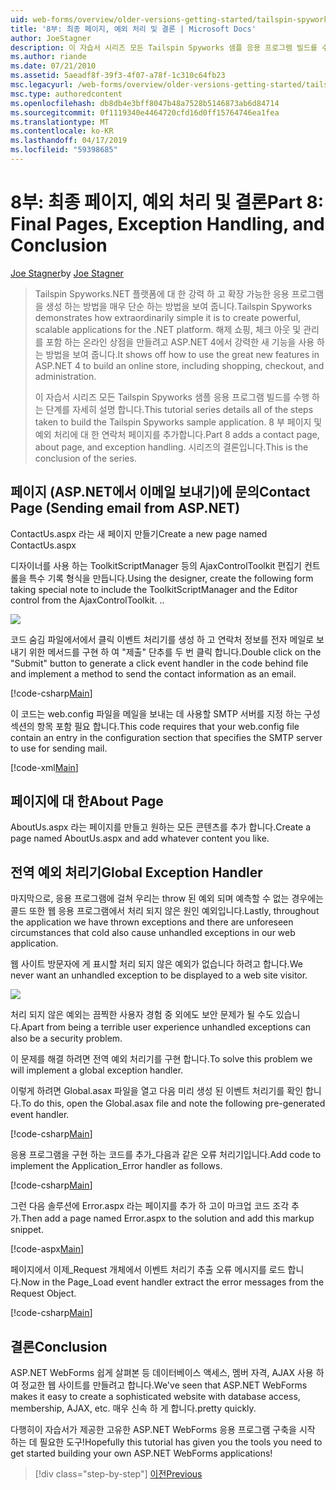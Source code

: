 ```yaml
---
uid: web-forms/overview/older-versions-getting-started/tailspin-spyworks/tailspin-spyworks-part-8
title: '8부: 최종 페이지, 예외 처리 및 결론 | Microsoft Docs'
author: JoeStagner
description: 이 자습서 시리즈 모든 Tailspin Spyworks 샘플 응용 프로그램 빌드를 수행 하는 단계를 자세히 설명 합니다. 8 부 페이지 및 예외에 대 한 연락처 페이지를 추가 하는 중...
ms.author: riande
ms.date: 07/21/2010
ms.assetid: 5aeadf8f-39f3-4f07-a78f-1c310c64fb23
msc.legacyurl: /web-forms/overview/older-versions-getting-started/tailspin-spyworks/tailspin-spyworks-part-8
msc.type: authoredcontent
ms.openlocfilehash: db8db4e3bff8047b48a7528b5146873ab6d84714
ms.sourcegitcommit: 0f1119340e4464720cfd16d0ff15764746ea1fea
ms.translationtype: MT
ms.contentlocale: ko-KR
ms.lasthandoff: 04/17/2019
ms.locfileid: "59398685"
---
```

# <a name="part-8-final-pages-exception-handling-and-conclusion"></a><span data-ttu-id="2d6b5-104">8부: 최종 페이지, 예외 처리 및 결론</span><span class="sxs-lookup"><span data-stu-id="2d6b5-104">Part 8: Final Pages, Exception Handling, and Conclusion</span></span>

<span data-ttu-id="2d6b5-105">[Joe Stagner](https://github.com/JoeStagner)</span><span class="sxs-lookup"><span data-stu-id="2d6b5-105">by [Joe Stagner](https://github.com/JoeStagner)</span></span>

> <span data-ttu-id="2d6b5-106">Tailspin Spyworks.NET 플랫폼에 대 한 강력 하 고 확장 가능한 응용 프로그램을 생성 하는 방법을 매우 단순 하는 방법을 보여 줍니다.</span><span class="sxs-lookup"><span data-stu-id="2d6b5-106">Tailspin Spyworks demonstrates how extraordinarily simple it is to create powerful, scalable applications for the .NET platform.</span></span> <span data-ttu-id="2d6b5-107">해제 쇼핑, 체크 아웃 및 관리를 포함 하는 온라인 상점을 만들려고 ASP.NET 4에서 강력한 새 기능을 사용 하는 방법을 보여 줍니다.</span><span class="sxs-lookup"><span data-stu-id="2d6b5-107">It shows off how to use the great new features in ASP.NET 4 to build an online store, including shopping, checkout, and administration.</span></span>
> 
> <span data-ttu-id="2d6b5-108">이 자습서 시리즈 모든 Tailspin Spyworks 샘플 응용 프로그램 빌드를 수행 하는 단계를 자세히 설명 합니다.</span><span class="sxs-lookup"><span data-stu-id="2d6b5-108">This tutorial series details all of the steps taken to build the Tailspin Spyworks sample application.</span></span> <span data-ttu-id="2d6b5-109">8 부 페이지 및 예외 처리에 대 한 연락처 페이지를 추가합니다.</span><span class="sxs-lookup"><span data-stu-id="2d6b5-109">Part 8 adds a contact page, about page, and exception handling.</span></span> <span data-ttu-id="2d6b5-110">시리즈의 결론입니다.</span><span class="sxs-lookup"><span data-stu-id="2d6b5-110">This is the conclusion of the series.</span></span>


## <a id="_Toc260221680"></a>  <span data-ttu-id="2d6b5-111">페이지 (ASP.NET에서 이메일 보내기)에 문의</span><span class="sxs-lookup"><span data-stu-id="2d6b5-111">Contact Page (Sending email from ASP.NET)</span></span>

<span data-ttu-id="2d6b5-112">ContactUs.aspx 라는 새 페이지 만들기</span><span class="sxs-lookup"><span data-stu-id="2d6b5-112">Create a new page named ContactUs.aspx</span></span>

<span data-ttu-id="2d6b5-113">디자이너를 사용 하는 ToolkitScriptManager 등의 AjaxControlToolkit 편집기 컨트롤을 특수 기록 형식을 만듭니다.</span><span class="sxs-lookup"><span data-stu-id="2d6b5-113">Using the designer, create the following form taking special note to include the ToolkitScriptManager and the Editor control from the AjaxControlToolkit.</span></span> <span data-ttu-id="2d6b5-114">.</span><span class="sxs-lookup"><span data-stu-id="2d6b5-114">.</span></span>

![](tailspin-spyworks-part-8/_static/image1.jpg)

<span data-ttu-id="2d6b5-115">코드 숨김 파일에서에서 클릭 이벤트 처리기를 생성 하 고 연락처 정보를 전자 메일로 보내기 위한 메서드를 구현 하 여 "제출" 단추를 두 번 클릭 합니다.</span><span class="sxs-lookup"><span data-stu-id="2d6b5-115">Double click on the "Submit" button to generate a click event handler in the code behind file and implement a method to send the contact information as an email.</span></span>

[!code-csharp[Main](tailspin-spyworks-part-8/samples/sample1.cs)]

<span data-ttu-id="2d6b5-116">이 코드는 web.config 파일을 메일을 보내는 데 사용할 SMTP 서버를 지정 하는 구성 섹션의 항목 포함 필요 합니다.</span><span class="sxs-lookup"><span data-stu-id="2d6b5-116">This code requires that your web.config file contain an entry in the configuration section that specifies the SMTP server to use for sending mail.</span></span>

[!code-xml[Main](tailspin-spyworks-part-8/samples/sample2.xml)]

## <a id="_Toc260221681"></a>  <span data-ttu-id="2d6b5-117">페이지에 대 한</span><span class="sxs-lookup"><span data-stu-id="2d6b5-117">About Page</span></span>

<span data-ttu-id="2d6b5-118">AboutUs.aspx 라는 페이지를 만들고 원하는 모든 콘텐츠를 추가 합니다.</span><span class="sxs-lookup"><span data-stu-id="2d6b5-118">Create a page named AboutUs.aspx and add whatever content you like.</span></span>

## <a id="_Toc260221682"></a>  <span data-ttu-id="2d6b5-119">전역 예외 처리기</span><span class="sxs-lookup"><span data-stu-id="2d6b5-119">Global Exception Handler</span></span>

<span data-ttu-id="2d6b5-120">마지막으로, 응용 프로그램에 걸쳐 우리는 throw 된 예외 되며 예측할 수 없는 경우에는 콜드 또한 웹 응용 프로그램에서 처리 되지 않은 원인 예외입니다.</span><span class="sxs-lookup"><span data-stu-id="2d6b5-120">Lastly, throughout the application we have thrown exceptions and there are unforeseen circumstances that cold also cause unhandled exceptions in our web application.</span></span>

<span data-ttu-id="2d6b5-121">웹 사이트 방문자에 게 표시할 처리 되지 않은 예외가 없습니다 하려고 합니다.</span><span class="sxs-lookup"><span data-stu-id="2d6b5-121">We never want an unhandled exception to be displayed to a web site visitor.</span></span>

![](tailspin-spyworks-part-8/_static/image2.jpg)

<span data-ttu-id="2d6b5-122">처리 되지 않은 예외는 끔찍한 사용자 경험 중 외에도 보안 문제가 될 수도 있습니다.</span><span class="sxs-lookup"><span data-stu-id="2d6b5-122">Apart from being a terrible user experience unhandled exceptions can also be a security problem.</span></span>

<span data-ttu-id="2d6b5-123">이 문제를 해결 하려면 전역 예외 처리기를 구현 합니다.</span><span class="sxs-lookup"><span data-stu-id="2d6b5-123">To solve this problem we will implement a global exception handler.</span></span>

<span data-ttu-id="2d6b5-124">이렇게 하려면 Global.asax 파일을 열고 다음 미리 생성 된 이벤트 처리기를 확인 합니다.</span><span class="sxs-lookup"><span data-stu-id="2d6b5-124">To do this, open the Global.asax file and note the following pre-generated event handler.</span></span>

[!code-csharp[Main](tailspin-spyworks-part-8/samples/sample3.cs)]

<span data-ttu-id="2d6b5-125">응용 프로그램을 구현 하는 코드를 추가\_다음과 같은 오류 처리기입니다.</span><span class="sxs-lookup"><span data-stu-id="2d6b5-125">Add code to implement the Application\_Error handler as follows.</span></span>

[!code-csharp[Main](tailspin-spyworks-part-8/samples/sample4.cs)]

<span data-ttu-id="2d6b5-126">그런 다음 솔루션에 Error.aspx 라는 페이지를 추가 하 고이 마크업 코드 조각 추가.</span><span class="sxs-lookup"><span data-stu-id="2d6b5-126">Then add a page named Error.aspx to the solution and add this markup snippet.</span></span>

[!code-aspx[Main](tailspin-spyworks-part-8/samples/sample5.aspx)]

<span data-ttu-id="2d6b5-127">페이지에서 이제\_Request 개체에서 이벤트 처리기 추출 오류 메시지를 로드 합니다.</span><span class="sxs-lookup"><span data-stu-id="2d6b5-127">Now in the Page\_Load event handler extract the error messages from the Request Object.</span></span>

[!code-csharp[Main](tailspin-spyworks-part-8/samples/sample6.cs)]

## <a id="_Toc260221683"></a>  <span data-ttu-id="2d6b5-128">결론</span><span class="sxs-lookup"><span data-stu-id="2d6b5-128">Conclusion</span></span>

<span data-ttu-id="2d6b5-129">ASP.NET WebForms 쉽게 살펴본 등 데이터베이스 액세스, 멤버 자격, AJAX 사용 하 여 정교한 웹 사이트를 만들려고 합니다.</span><span class="sxs-lookup"><span data-stu-id="2d6b5-129">We've seen that ASP.NET WebForms makes it easy to create a sophisticated website with database access, membership, AJAX, etc.</span></span> <span data-ttu-id="2d6b5-130">매우 신속 하 게 합니다.</span><span class="sxs-lookup"><span data-stu-id="2d6b5-130">pretty quickly.</span></span>

<span data-ttu-id="2d6b5-131">다행히이 자습서가 제공한 고유한 ASP.NET WebForms 응용 프로그램 구축을 시작 하는 데 필요한 도구!</span><span class="sxs-lookup"><span data-stu-id="2d6b5-131">Hopefully this tutorial has given you the tools you need to get started building your own ASP.NET WebForms applications!</span></span>

> [!div class="step-by-step"]
> [<span data-ttu-id="2d6b5-132">이전</span><span class="sxs-lookup"><span data-stu-id="2d6b5-132">Previous</span></span>](tailspin-spyworks-part-7.md)

